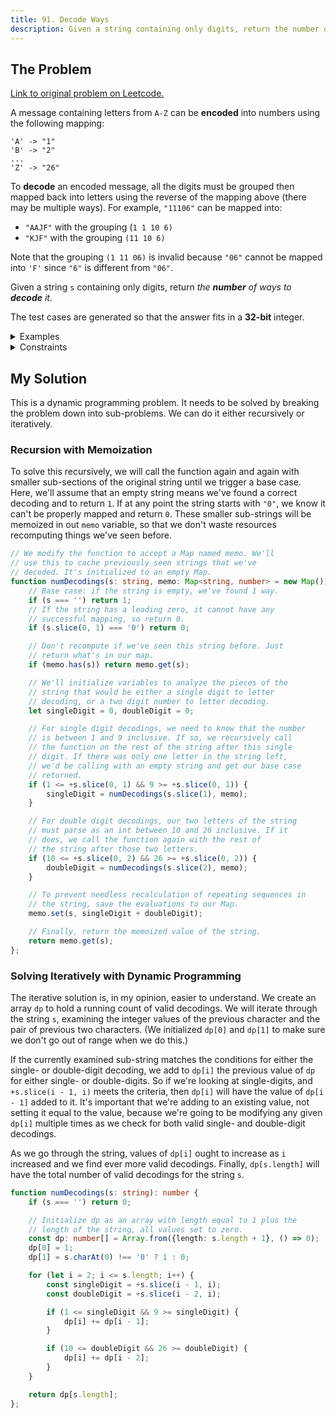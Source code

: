 ```yaml
---
title: 91. Decode Ways
description: Given a string containing only digits, return the number of ways to decode it to letters of the alphabet where 1 = A, 2 = B, etc.
---
```


## The Problem

[Link to original problem on Leetcode.](https://leetcode.com/problems/decode-ways/)

A message containing letters from `A-Z` can be **encoded** into numbers using the following mapping:

```
'A' -> "1"
'B' -> "2"
...
'Z' -> "26"
```

To **decode** an encoded message, all the digits must be grouped then mapped back into letters using the reverse of the mapping above (there may be multiple ways). For example, `"11106"` can be mapped into:

- `"AAJF"` with the grouping (`1 1 10 6)`
- `"KJF"` with the grouping `(11 10 6)`

Note that the grouping `(1 11 06)` is invalid because `"06"` cannot be mapped into `'F'` since `"6"` is different from `"06"`.

Given a string `s` containing only digits, return _the **number** of ways to **decode** it_.

The test cases are generated so that the answer fits in a **32-bit** integer.

<details>
<summary>Examples</summary>

Example 1:

```
Input: s = "12"
Output: 2
Explanation: "12" could be decoded as "AB" (1 2) or "L" (12).
```

Example 2:

```
Input: s = "226"
Output: 3
Explanation: "226" could be decoded as "BZ" (2 26), "VF" (22 6), or "BBF" (2 2 6).
```

Example 3:

```
Input: s = "06"
Output: 0
Explanation: "06" cannot be mapped to "F" because of the leading zero ("6" is different from "06").
```
</details>

<details>
<summary>Constraints</summary>


- `1 <= s.length <= 100`
- `s` contains only digits and may contain leading zero(s).
</details>

## My Solution

This is a dynamic programming problem. It needs to be solved by breaking the problem down into sub-problems. We can do it either recursively or iteratively.

### Recursion with Memoization

To solve this recursively, we will call the function again and again with smaller sub-sections of the original string until we trigger a base case. Here, we'll assume that an empty string means we've found a correct decoding and to return `1`. If at any point the string starts with `"0"`, we know it can't be properly mapped and return `0`. These smaller sub-strings will be memoized in out `memo` variable, so that we don't waste resources recomputing things we've seen before.

```typescript
// We modify the function to accept a Map named memo. We'll
// use this to cache previously seen strings that we've
// decoded. It's initialized to an empty Map.
function numDecodings(s: string, memo: Map<string, number> = new Map()): number {
	// Base case: if the string is empty, we've found 1 way.
	if (s === '') return 1;
	// If the string has a leading zero, it cannot have any
	// successful mapping, so return 0.
	if (s.slice(0, 1) === '0') return 0;

	// Don't recompute if we've seen this string before. Just
	// return what's in our map.
	if (memo.has(s)) return memo.get(s);

	// We'll initialize variables to analyze the pieces of the
	// string that would be either a single digit to letter
	// decoding, or a two digit number to letter decoding.
	let singleDigit = 0, doubleDigit = 0;

	// For single digit decodings, we need to know that the number
	// is between 1 and 9 inclusive. If so, we recursively call
	// the function on the rest of the string after this single
	// digit. If there was only one letter in the string left,
	// we'd be calling with an empty string and get our base case
	// returned.
	if (1 <= +s.slice(0, 1) && 9 >= +s.slice(0, 1)) {
		singleDigit = numDecodings(s.slice(1), memo);
	}

	// For double digit decodings, our two letters of the string
	// must parse as an int between 10 and 26 inclusive. If it
	// does, we call the function again with the rest of
	// the string after those two letters.
	if (10 <= +s.slice(0, 2) && 26 >= +s.slice(0, 2)) {
		doubleDigit = numDecodings(s.slice(2), memo);
	}

	// To prevent needless recalculation of repeating sequences in
	// the string, save the evaluations to our Map.
	memo.set(s, singleDigit + doubleDigit);

	// Finally, return the memoized value of the string.
	return memo.get(s);
};
```

### Solving Iteratively with Dynamic Programming

The iterative solution is, in my opinion, easier to understand. We create an array `dp` to hold a running count of valid decodings. We will iterate through the string `s`, examining the integer values of the previous character and the pair of previous two characters. (We initialized `dp[0]` and `dp[1]` to make sure we don't go out of range when we do this.)

If the currently examined sub-string matches the conditions for either the single- or double-digit decoding, we add to `dp[i]` the previous value of `dp` for either single- or double-digits. So if we're looking at single-digits, and `+s.slice(i - 1, i)` meets the criteria, then `dp[i]` will have the value of `dp[i - 1]` added to it. It's important that we're adding to an existing value, not setting it equal to the value, because we're going to be modifying any given `dp[i]` multiple times as we check for both valid single- and double-digit decodings.

As we go through the string, values of `dp[i]` ought to increase as `i` increased and we find ever more valid decodings. Finally, `dp[s.length]` will have the total number of valid decodings for the string `s`.

```typescript
function numDecodings(s: string): number {
	if (s === '') return 0;

	// Initialize dp as an array with length equal to 1 plus the
	// length of the string, all values set to zero.
	const dp: number[] = Array.from({length: s.length + 1}, () => 0);
	dp[0] = 1;
	dp[1] = s.charAt(0) !== '0' ? 1 : 0;

	for (let i = 2; i <= s.length; i++) {
		const singleDigit = +s.slice(i - 1, i);
		const doubleDigit = +s.slice(i - 2, i);

		if (1 <= singleDigit && 9 >= singleDigit) {
			dp[i] += dp[i - 1];
		}

		if (10 <= doubleDigit && 26 >= doubleDigit) {
			dp[i] += dp[i - 2];
		}
	}

	return dp[s.length];
};
```